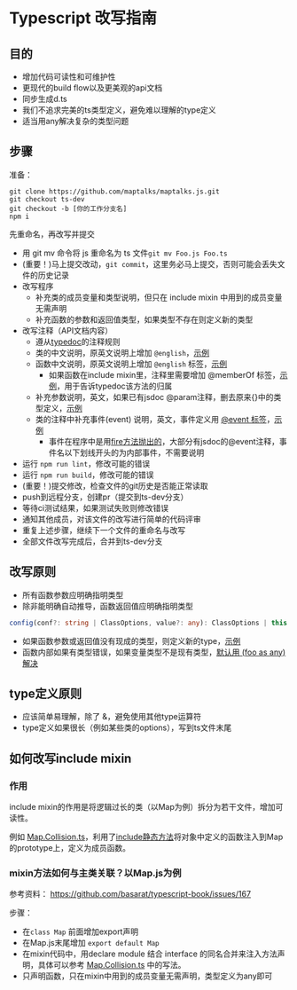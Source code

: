 # Typescript 改写指南
## 目的
* 增加代码可读性和可维护性
* 更现代的build flow以及更美观的api文档
* 同步生成d.ts
* 我们不追求完美的ts类型定义，避免难以理解的type定义
* 适当用any解决复杂的类型问题

## 步骤

准备：
```shell
git clone https://github.com/maptalks/maptalks.js.git
git checkout ts-dev
git checkout -b [你的工作分支名]
npm i
```

先重命名，再改写并提交
* 用 git mv 命令将 js 重命名为 ts 文件```git mv Foo.js Foo.ts```
* (重要！)马上提交改动，```git commit```，这里务必马上提交，否则可能会丢失文件的历史记录
* 改写程序
  * 补充类的成员变量和类型说明，但只在 include mixin 中用到的成员变量无需声明
  * 补充函数的参数和返回值类型，如果类型不存在则定义新的类型
* 改写注释（API文档内容）
  * 遵从[typedoc](https://www.typedoc.cn/guides/overview/)的注释规则
  * 类的中文说明，原英文说明上增加 ```@english```，[示例](https://github.com/maptalks/maptalks.js/blob/ts-dev/src/handler/Handler.ts#L6)
  * 函数中文说明，原英文说明上增加 ```@english``` 标签，[示例](https://github.com/maptalks/maptalks.js/blob/ts-dev/src/core/Eventable.ts#L34)
    * 如果函数在include mixin里，注释里需要增加 @memberOf 标签，[示例](https://github.com/maptalks/maptalks.js/blob/ts-dev/src/map/Map.Collision.ts#L21)，用于告诉typedoc该方法的归属
  * 补充参数说明，英文，如果已有jsdoc @param注释，删去原来{}中的类型定义，[示例](https://github.com/maptalks/maptalks.js/blob/ts-dev/src/core/Eventable.ts#L39)
  * 类的注释中补充事件(event) 说明，英文，事件定义用 [@event 标签](https://typedoc.org/tags/event/)，[示例](https://github.com/maplibre/maplibre-gl-js/blob/e32f16056dcc42a05bd3b2b451afa06dbbd59357/src/source/source.ts)
    * 事件在程序中是用[fire方法抛出的](https://github.com/maptalks/maptalks.js/blob/ts-dev/src/map/Map.js#L1547)，大部分有jsdoc的@event注释，事件名以下划线开头的为内部事件，不需要说明
* 运行 ```npm run lint```，修改可能的错误
* 运行 ```npm run build```，修改可能的错误
* (重要！)提交修改，检查文件的git历史是否能正常读取
* push到远程分支，创建pr（提交到ts-dev分支）
* 等待ci测试结果，如果测试失败则修改错误
* 通知其他成员，对该文件的改写进行简单的代码评审
* 重复上述步骤，继续下一个文件的重命名与改写
* 全部文件改写完成后，合并到ts-dev分支

## 改写原则
* 所有函数参数应明确指明类型
* 除非能明确自动推导，函数返回值应明确指明类型
```ts
config(conf?: string | ClassOptions, value?: any): ClassOptions | this
```
* 如果函数参数或返回值没有现成的类型，则定义新的type，[示例](https://github.com/maptalks/maptalks.js/blob/ts-dev/src/renderer/layer/ImageGLRenderable.ts#L16)
* 函数内部如果有类型错误，如果变量类型不是现有类型，[默认用 (foo as any) 解决](https://github.com/maptalks/maptalks.js/blob/ts-dev/src/renderer/layer/ImageGLRenderable.ts#L140)

## type定义原则
* 应该简单易理解，除了 &，避免使用其他type运算符
* type定义如果很长（例如某些类的options），写到ts文件末尾

## 如何改写include mixin

### 作用

include mixin的作用是将逻辑过长的类（以Map为例）拆分为若干文件，增加可读性。

例如 [Map.Collision.ts](https://github.com/maptalks/maptalks.js/blob/ts-dev/src/map/Map.Collision.ts)，利用了[include静态方法](https://github.com/maptalks/maptalks.js/blob/ts-dev/src/core/Class.ts#L240)将对象中定义的函数注入到Map的prototype上，定义为成员函数。

### mixin方法如何与主类关联？以Map.js为例

参考资料： https://github.com/basarat/typescript-book/issues/167

步骤：

* 在```class Map``` 前面增加export声明
* 在Map.js末尾增加 ```export default Map```
* 在mixin代码中，用declare module 结合 interface 的同名合并来注入方法声明，具体可以参考 [Map.Collision.ts](https://github.com/maptalks/maptalks.js/blob/ts-dev/src/map/Map.Collision.ts) 中的写法。
* 只声明函数，只在mixin中用到的成员变量无需声明，类型定义为any即可
